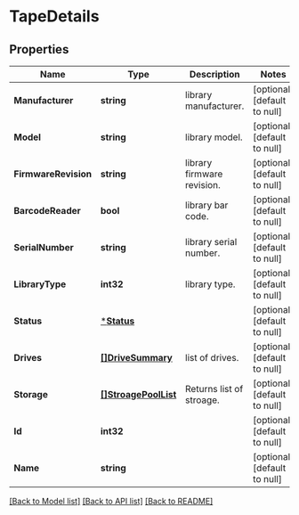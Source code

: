 # TapeDetails

## Properties
Name | Type | Description | Notes
------------ | ------------- | ------------- | -------------
**Manufacturer** | **string** | library manufacturer. | [optional] [default to null]
**Model** | **string** | library model. | [optional] [default to null]
**FirmwareRevision** | **string** | library firmware revision. | [optional] [default to null]
**BarcodeReader** | **bool** | library bar code. | [optional] [default to null]
**SerialNumber** | **string** | library serial number. | [optional] [default to null]
**LibraryType** | **int32** | library type. | [optional] [default to null]
**Status** | [***Status**](Status.md) |  | [optional] [default to null]
**Drives** | [**[]DriveSummary**](DriveSummary.md) | list of drives. | [optional] [default to null]
**Storage** | [**[]StroagePoolList**](StroagePoolList.md) | Returns list of stroage. | [optional] [default to null]
**Id** | **int32** |  | [optional] [default to null]
**Name** | **string** |  | [optional] [default to null]

[[Back to Model list]](../README.md#documentation-for-models) [[Back to API list]](../README.md#documentation-for-api-endpoints) [[Back to README]](../README.md)

